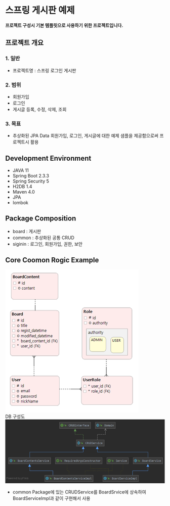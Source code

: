 # 스프링 게시판 예제

<strong>프로젝트 구성시 기본 템플릿으로 사용하기 위한 프로젝트입니다.</strong>


## 프로젝트 개요   
### 1. 일반
   - 프로젝트명 : 스프링 로그인 게시판
  
   
### 2. 범위
   - 회원가입
   - 로그인
   - 게시글 등록, 수정, 삭제, 조회
 
   
### 3. 목표
   - 추상화된 JPA Data 회원가입, 로그인, 게시글에 대한 예제 샘플을 제공함으로써 프로젝트시 활용

## Development Environment
- JAVA 11
- Spring Boot 2.3.3
- Spring Security 5
- H2DB 1.4
- Maven 4.0
- JPA
- lombok
 
## Package Composition
- board : 게시판
- common : 추상화된 공통 CRUD
- siginin : 로그인, 회원가입, 권한, 보안

## Core Coomon Rogic Example
![Alt text](./img/pysical-db-model.PNG)   
DB 구성도   
![Alt text](./img/crud-repository-use-example.PNG)   
- common Package에 있는 CRUDService를 BoardSrvice에 상속하여 BoardServiceImpl과 같이 구현해서 사용
